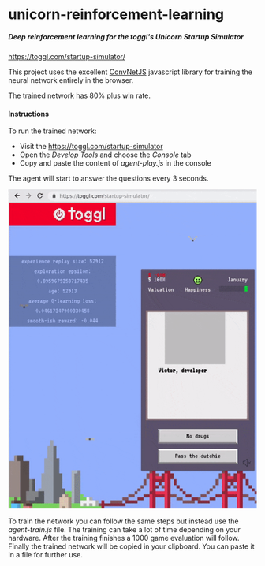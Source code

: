 # unicorn-reinforcement-learning

##### Deep reinforcement learning for the toggl's Unicorn Startup Simulator

https://toggl.com/startup-simulator/

This project uses the excellent [ConvNetJS](https://github.com/karpathy/convnetjs) javascript library for training the neural network entirely in the browser.

The trained network has 80% plus win rate.



#### Instructions

To run the trained network:

* Visit the https://toggl.com/startup-simulator
* Open the *Develop Tools* and choose the *Console* tab
* Copy and paste the content of *agent-play.js* in the console

The agent will start to answer the questions every 3 seconds.

![Training](https://raw.githubusercontent.com/johnathana/unicorn-reinforcement-learning/master/unicorn-rl.gif "Training")

To train the network you can follow the same steps but instead use the *agent-train.js* file. 
The training can take a lot of time depending on your hardware. After the training finishes a 1000 game evaluation will follow. 
Finally the trained network will be copied in your clipboard. You can paste it in a file for further use.
